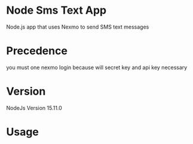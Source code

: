 # Node Sms Text App
 Node.js app that uses Nexmo to send SMS text messages

# Precedence
you must one nexmo login because will secret key and api key  necessary
# Version
NodeJs Version
15.11.0
# Usage
